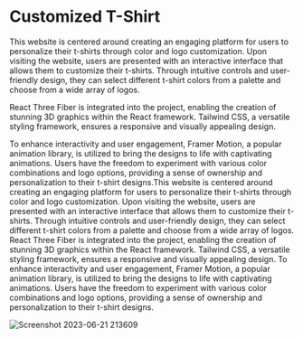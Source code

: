 # Customized T-Shirt
This website is centered around creating an engaging platform for users to personalize their t-shirts through color and logo customization. Upon visiting the website, users are presented with an interactive interface that allows them to customize their t-shirts. Through intuitive controls and user-friendly design, they can select different t-shirt colors from a palette and choose from a wide array of logos.


React Three Fiber is integrated into the project, enabling the creation of stunning 3D graphics within the React framework. Tailwind CSS, a versatile styling framework, ensures a responsive and visually appealing design.


To enhance interactivity and user engagement, Framer Motion, a popular animation library, is utilized to bring the designs to life with captivating animations. Users have the freedom to experiment with various color combinations and logo options, providing a sense of ownership and personalization to their t-shirt designs.This website is centered around creating an engaging platform for users to personalize their t-shirts through color and logo customization. Upon visiting the website, users are presented with an interactive interface that allows them to customize their t-shirts. Through intuitive controls and user-friendly design, they can select different t-shirt colors from a palette and choose from a wide array of logos. React Three Fiber is integrated into the project, enabling the creation of stunning 3D graphics within the React framework. Tailwind CSS, a versatile styling framework, ensures a responsive and visually appealing design. To enhance interactivity and user engagement, Framer Motion, a popular animation library, is utilized to bring the designs to life with captivating animations. Users have the freedom to experiment with various color combinations and logo options, providing a sense of ownership and personalization to their t-shirt designs.



![Screenshot 2023-06-21 213609](https://github.com/gayathrip2000/CustomizedT-ShirtWebSite/assets/99193625/0aaf83c9-638b-44af-996b-5bdd7cf2b38f)




